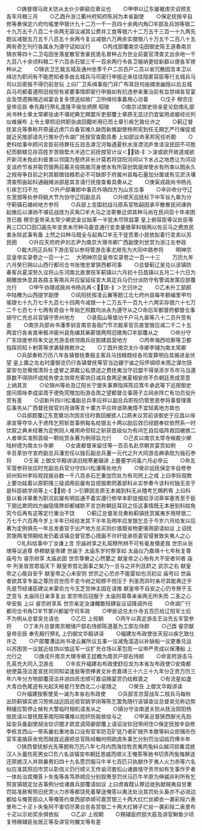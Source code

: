 <!-- { "loadSidebar": true } -->
　　○铸督理马政关防从太仆少卿裴应章议也
　　○甲申以辽东屡被虏灾诏预支各军月粮三月
　　○乙酉升浙江衢州府知府陈涧为本省副使
　　○保定抚按辛自修等奏保定六府均徭里甲银计九十二万一千一百四十余两内角□羊部及兵饷等银二十九万五千八百二十余两无容议减其公费并工食等银六十二万五千三百一十九两先题议减银五万五千八百五十余两今复议减银六万两余实徵银八十万五千二百八十五两有奇乞刊行各属永为遵守诏如议行
　　○丙戌部覆南京屯田御史陈王道奏南京锦衣等四十二卫屯田坐落星散官舍豪民诡名冒种占为世业前委官清查丈出余地一千九百八十余顷科粮二千六百余石银三千一百余两行令各卫输纳更给新繇以便各军掺种从之
　　○锦衣卫乞裁五城及通州坐季千户二员百户二员以省冗散因言本卫以缉访为职间有不能悉知者多由五城兵马司密行申报近来往往隐匿容臣等行五城兵马司以后密报不得仍前怠玩  上曰厂卫系缉事衙门非广布耳目何由摘发幽隐以后五城兵马司都着遵照旧规但有紧要事情即密行申报如有抗违参来重治前有旨禁缉各官宴会及馈遗贿赂近闻宴会复多馈送如故厂卫所缉何事着用心访着
　　○戊子  穆宗庄皇帝忌辰  奉先殿行祭礼遣隆平侯张炳祭  昭陵
　　○南京试御史徐金星论劾南礼部尚书林士章太常卿张卤不堪祀典乞赐罢斥吏部覆士章原无显过仍宜留用卤屡经论列似难展布  上令士章照旧供职张卤回籍听用已而士章引疾乞致仕许之
　　○蓟辽督抚吴兑等奏称开原逼近虏穴兵备官难久缺而新推副使杨邦宪到任无期乞严行催促或就近另推部请先行推补仍令湖广抚按官查勘具奏  上如部议命革邦宪任听勘
　　○吏科给事中顾问言臣前待罪任丘目击滹沱河每遇夏秋水涨漂流庐舍渰没民田不可胜纪而额粮见存百姓岁苦赔垫大半逃亡前抚按官计议＜锍-釒＞浚或欲开故道或欲开新河未免此利彼害以邻国为壑终非长计莫若将饶阳河间以卞水占之地悉让为河动支该府节省并赃罚银两召募夫役挑凿河身使水有所容创筑堤岸使水有所束以图永久之规毋争目前之利其额徵钱粮若必不可缺即于府属州县每石量加分厘或有见淤沃壤清查照亩起科通融摊派部是其言请行抚按查看具奏从之
　　○庚寅戎政尚书杨兆引疾乞归不允
　　○升户部署郎中事员外靖四方为山东佥事
　　○辛卯命分守辽东宽佃等处参将姚大节为协守辽阳副总兵
　　○升顺天巡抚标下中军谷九皋为分守蓟镇石塘岭地方参将
　　○兵部上言国初战马原系官牧嗣因承平散餋民间课驹起俵后以课驹不堪征战改为买角□羊大马之法寄餋近郊其种马尚在民间百十年来困苦已极  穆宗皇帝采太常少卿武金议始革一半犹未尽除兹蒙  皇上俯容臣等议处臣等再三□□□田□画先年变卖未尽种马委宜通行变卖量徵草料银两以佐买马之费庶民害永除武事有备  上然之曰种马既全与起角□羊无干徒苦累小民依拟着行变卖以苏民困
　　○升应天府府尹刘志尹为南京大理寺卿广西副使刘世赏为浙江左参政
　　○裁大同正兵标下游击官以参将管游击事尤继先为大同中路参将
　　明神宗显皇帝实录卷之一百一十二
　大明神宗显皇帝实录卷之一百一十三
　　万历九年六月癸巳朔以山西行都司佥书张惟忠掌狭西都司事
　　○总督蓟辽吴兑以该镇防春客兵夏深劳久议将山东河南北直隶班军蓟镇以六月初十日昌镇以五月二十六日为期撤放休息其各路主客南兵并应留延绥宣大真定兵马仍分派防守有警调发策应部覆允行
　　○甲午协理戎政尚书杨兆再＜锍-釒＞乞归许之
　　○乙未升工部郎中陆檄为山西提学副使
　　○凤阳抚按凌云翼等题江北七府州县每年额编里甲均徭银七十九万七千九百七十四两今减银一十二万五千一百九十六两实存银六十七万二千七百七十七两有奇自十年始乞照数均派永为遵守从之○命后军都督府都督佥事胡守仁充总兵官镇守贵州地方
　　○录孤山等堡功千户马九皋等八十二员升赏有差
　　○南京兵部尚书潘季驯言南京各衙门节次裁革官员直堂银应减二千二十五两宜行各省直审极冲疲州县免编其柴薪银两照旧徵角□羊部覆从之
　　○命分守广东琼崖参将朱文达充游击统领南兵驻劄建昌营地方
　　○丙申海西哈察等卫都指挥同知卜剌答等求袭替换敕许之
　　○丁酉升南京太仆寺卿李辅为南太常卿
　　○兵部奏称万历八年各镇督抚奏报主客兵马钱粮既经各司查算明白具揭进呈伏望  皇上置之左右时廑御览仍行各镇督抚等官当边疆宁谧之际怀绸缪未雨之谋勿狃宴安勿怠儆惕清将士虚冒之源裁公私馈送之费抚夷当守旧盟不得渐添岁币市马当遵原数不得阴坏成规务使主饷常充客饷日减兵食两足夷夏相安庶不负朝廷责成至意  上纳其言
　　○论锦州等处及辽阳长宁堡失事罪指挥陈应箕牛承武等下巡按御史提问周咏李成梁周于德免究赠加衔游击周之望都督佥事荫子立祠余阵亡有功员役升赏有差
　　○诏新升四川松潘副总兵李应祥以副总兵职衔仍管思恩参将事督理善后事务从广西督抚按官刘尧诲等言十寨方平应祥谙熟夷情不宜轻离地方故也
　　○兵部题覆辽东宽奠功次因言往时救回被掳人口原未议赏前该御史于应昌以毋承宣等夺华人于虏阵乞照斩首事例每名给银五十两以励后效已经题奉钦依然系一时优叙之典未经著为定例则人难用命但较之斩获首级似为有间乞自后临阵救回被掳二人者审实准照首级一颗给赏永著为例得旨允行
　　○己亥以南京太常寺候裁少卿陆树德为南太仆寺卿
　　○女直都督来留住等一百员名赴京朝贡宴赏如例
　　○辛丑革协守宣府副总兵潘忠任以独石副总兵董一元代之升大同游击麻承勋为独石参将
　　○壬寅  上御文华殿讲读旧规寒暑辍讲  上亹亹学问虽六月必举云
　　○命五军营参将张应时充副总兵官分守四川松潘等处地方
　　○癸卯巡抚保定辛自修参祁州知州李际观捏报谷数一千八百余石乞重加罚处为有司罔上之戒  上曰李际观欺上要功姑着以原职降三级调用前屡有旨捏报欺罔着部科从实参奏今该科何独无言于是科臣姚学闵等上＜锍-釒＞引罪因言原无本揭到科无从稽考乞赐矜宥  上曰科臣以看详章奏为职况前屡有明旨通不着实遵行修举本职徒掇拾浮词草率塞责至于臣下朋比欺罔四方幽隐情弊却都缄默不言岂称朝廷耳目之任这事情既无本册到科姑免究今后再有这等定行重治不饶
　　○蓟辽总督吴兑奏称蓟镇抚赏属夷岁用帑银二万七千六百两今岁上半年已经给发其下半年及明年应发银乞总于今岁六月给发以后著为定例俱先一年总发委官于出产地方总买则价值既省物更堪用部请如议  上诏抚赏银两准预期给发仍着该镇总督官悉心措画不许奸徒承揽委官侵冒致失夷人之心
　　○礼科给事中丁汝谦上言  宗庙祔享之礼昭穆所辨不可有毫发僣差我  世宗从张璁等议追尊  恭穆献皇帝建  世庙于  太庙东岁时祭享如  太庙仪乃嘉靖十七年秋复尊  庙号为  睿宗祔享  太庙此固  世宗尊餋之心然要之  献皇帝之心殆有大不安者何者  庙中  列圣皆尝君临天下  献皇帝尝北面事之矣乃一旦与之并列且跻之  武宗之右  献皇帝之心能自安乎  献皇帝之心未安则  世宗之心恐亦不能宴如也况初议  庙号曰  世庙者欲其享专庙之尊历百世而不变今祔之昭穆不但压于  列圣而异时亲尽其能弗迁乎先是节经诸臣建议未蒙俞允今玉芝宫神主固在请推  献皇帝不自安之心仍专祭于玉芝宫与  太庙同日亲享复出  宣宗帝后冠服于  太庙则尊尊亲亲两无所失而  二圣之心举安矣  上以  睿宗祔享系  世宗亲定汝谦輙敢轻肆妄议诏降调外任
　　○命湖广行都司佥书角□羊节掌兴都留守司军政
　　○甲辰诏兑太仆寺五百匹给辽阳军士后不为例从总督吴兑请也
　　○乙巳  上视朝
　　○丙午以真定游击王治充五军营参将
　　○丁未升总督南京粮储户部右侍郎陈道基为工部左侍郎
　　○己酉  睿宗献皇帝忌辰  奉先殿行祭礼  上仍御文华殿讲读
　　○福建左布政使张天驭以疾乞致仕许之
　　○户部覆漕运尚书凌云翼所议五事一议减免滥造以补缺船一议更番兑运以苏困苦一议就近给饷以恤运军一议扩充仓场以革包揽一议申严责成以保漕船  上允行之
　　○庚戌升南京大理寺卿王廷瞻为南京户部右侍郎
　　○命宣府游击马孔英充大同入卫游击
　　○辛亥升福建右布政使舒应龙为本省左布政使○安南都统使莫茂洽差宣抚司同知梁逢辰等赍捧表文补贡嘉靖三十六三十九年分正贡万历三年六年分方物部覆茂洽并进四贡忠顺可嘉诏赐宴赏仍给敕褒之
　　○有流星如盏大青白色尾迹有光起天棓星行至西北二小星随之
　　○癸丑  上御文华殿讲读
　　○升福建按察使吴一澜为本省右布政使
　　○兵部言京营战车二枝兵马每秋出防蓟镇实欲习劳练战近因巡视官姚学闵等陈乞罢免随行该镇查议总督吴兑称边势稍缓应暂停止候有大警临时相机请发从之
　　○镇分守汝南道关防从抚治郧阳杨俊民请以督抚既革南阳隔壤难以扼奸防毙故给与之
　　○甲寅总督狭西郜光先劾延安兵备副使胡汝钦识闇才疏宜调简僻部覆上请诏汝钦冠带闲住○保定抚按辛自修李栋言西山一带系畿右重地各口设有官军防范矿徒乃者矿贼齐本敖等紏众拒捕杀伤官军虽擒获余党而贼首远遁把总官陈经翰何明疏虞失事乞分别罚治诏姑罚俸半年
　　○狭西督抚郜光先等题称万历八年七月内西海住牧贡夷丙兔紏众越河掠番混掳汉人头蓄伤死男女□负六名该镇宣布朝廷恩威而顺义王俺答等驰书切责丙兔悔罪送还原掳汉人并熟番男妇四十九名愿罚服马牛羊七百匹只执献作歹夷人火力赤等六名似应准其照旧市赏以彰信义仍行顺义王传谕河套松山诸酋恪守贡市如有生事作歹者一体处治其俺答卜失兔等各笃恭顺应分别叙赉至罚伏马匹牛羊原为伸威非利所有乞照宣镇银定台吉事例分给诸酋兵部覆请如议  上曰虏酋既认罪远徙执献贼夷自甘重罚姑准赦宥照旧抚赏火力赤等都饶死着拏送俺答以夷法处治其罚处头畜亦不必进边都给与俺答部众人等俺答约束西部恭顺可嘉赏银三十两大红纻丝蟒衣一袭彩叚六表里布二十疋卜失兔阿不害切尽黄台吉各赏银二十两大红狮子纻丝一袭彩叚二表里布十疋以示劝奖余俱依拟
　　○乙卯  上视朝
　　○赐辅臣府部大臣及讲官鲥鱼少顷复特赐辅臣张居正等及讲官何雒文等有差
